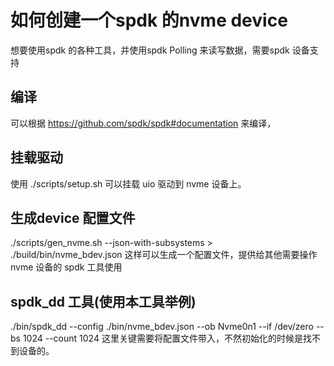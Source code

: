 # 如何创建一个spdk 的nvme device

想要使用spdk 的各种工具，并使用spdk Polling 来读写数据，需要spdk 设备支持

## 编译
可以根据 https://github.com/spdk/spdk#documentation 来编译，

## 挂载驱动
使用 ./scripts/setup.sh 可以挂载 uio 驱动到 nvme 设备上。

## 生成device 配置文件
./scripts/gen_nvme.sh --json-with-subsystems > ./build/bin/nvme_bdev.json
这样可以生成一个配置文件，提供给其他需要操作 nvme 设备的 spdk 工具使用

## spdk_dd 工具(使用本工具举例)
./bin/spdk_dd --config ./bin/nvme_bdev.json --ob Nvme0n1 --if /dev/zero --bs 1024 --count 1024
这里关键需要将配置文件带入，不然初始化的时候是找不到设备的。
